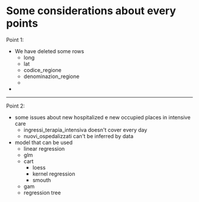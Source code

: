# Some considerations about every points

Point 1:
  - We have deleted some rows
    - long
    - lat
    - codice_regione
    - denominazion_regione
    -
  -

---

Point 2:
  - some issues about new hospitalized e new occupied places in intensive care
    - ingressi_terapia_intensiva doesn't cover every day
    - nuovi_ospedalizzati can't be inferred by data 
  - model that can be used
    - linear regression
    - glm
    - cart
      - loess
      - kernel regression 
      - smouth
    - gam 
    - regression tree
